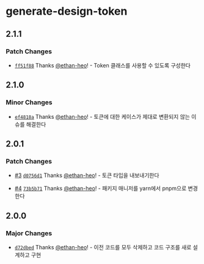# generate-design-token

## 2.1.1

### Patch Changes

- [`ff51f88`](https://github.com/ethan-heo/generate-design-token/commit/ff51f884b0cc45ca1d155515be96534a16c18b40) Thanks [@ethan-heo](https://github.com/ethan-heo)! - Token 클래스를 사용할 수 있도록 구성한다

## 2.1.0

### Minor Changes

- [`ef4818a`](https://github.com/ethan-heo/generate-design-token/commit/ef4818a6dcf1a6c58f1101a211e6d582ab59c9c4) Thanks [@ethan-heo](https://github.com/ethan-heo)! - 토큰에 대한 케이스가 제대로 변환되지 않는 이슈를 해결한다

## 2.0.1

### Patch Changes

- [#3](https://github.com/ethan-heo/generate-design-token/pull/3) [`d0756d1`](https://github.com/ethan-heo/generate-design-token/commit/d0756d1eb0cf22415961dbb2544dd282b39ed009) Thanks [@ethan-heo](https://github.com/ethan-heo)! - 토큰 타입을 내보내기한다

- [#4](https://github.com/ethan-heo/generate-design-token/pull/4) [`73b5b71`](https://github.com/ethan-heo/generate-design-token/commit/73b5b7166681261a1cb83d01d90dc1c6ea1847cb) Thanks [@ethan-heo](https://github.com/ethan-heo)! - 패키지 매니저를 yarn에서 pnpm으로 변경한다

## 2.0.0

### Major Changes

- [`d72dbed`](https://github.com/ethan-heo/generate-design-token/commit/d72dbed41b10080c5d4f0b8bc821e916d83f09cd) Thanks [@ethan-heo](https://github.com/ethan-heo)! - 이전 코드를 모두 삭제하고 코드 구조를 새로 설계하고 구현
